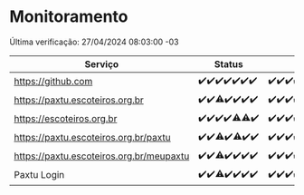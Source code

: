# Monitoramento

Última verificação: 27/04/2024 08:03:00 -03

|Serviço|Status|Últimas 24h|
|---|---|---|
|https://github.com|<span title="2024-04-20: OK=24">✔️</span><span title="2024-04-21: OK=24">✔️</span><span title="2024-04-22: OK=24">✔️</span><span title="2024-04-23: OK=24">✔️</span><span title="2024-04-24: OK=24">✔️</span><span title="2024-04-25: OK=24">✔️</span><span title="2024-04-26: OK=11">✔️</span>|<span title="26/04/2024 08:04:00 -03 : 200">✔️</span><span title="26/04/2024 09:11:00 -03 : 200">✔️</span><span title="26/04/2024 10:06:00 -03 : 200">✔️</span><span title="26/04/2024 11:05:00 -03 : 200">✔️</span><span title="26/04/2024 12:07:00 -03 : 200">✔️</span><span title="26/04/2024 13:08:00 -03 : 200">✔️</span><span title="26/04/2024 14:07:00 -03 : 200">✔️</span><span title="26/04/2024 15:08:00 -03 : 200">✔️</span><span title="26/04/2024 16:04:00 -03 : 200">✔️</span><span title="26/04/2024 17:07:00 -03 : 200">✔️</span><span title="26/04/2024 18:04:00 -03 : 200">✔️</span><span title="26/04/2024 19:06:00 -03 : 200">✔️</span><span title="26/04/2024 20:07:00 -03 : 200">✔️</span><span title="26/04/2024 21:30:00 -03 : 200">✔️</span><span title="26/04/2024 22:40:00 -03 : 200">✔️</span><span title="26/04/2024 23:17:00 -03 : 200">✔️</span><span title="27/04/2024 00:08:00 -03 : 200">✔️</span><span title="27/04/2024 01:07:00 -03 : 200">✔️</span><span title="27/04/2024 02:06:00 -03 : 200">✔️</span><span title="27/04/2024 03:08:00 -03 : 200">✔️</span><span title="27/04/2024 04:03:00 -03 : 200">✔️</span><span title="27/04/2024 05:08:00 -03 : 200">✔️</span><span title="27/04/2024 06:05:00 -03 : 200">✔️</span><span title="27/04/2024 07:06:00 -03 : 200">✔️</span><span title="27/04/2024 08:03:00 -03 : 200">✔️</span>|
|https://paxtu.escoteiros.org.br|<span title="2024-04-20: OK=24">✔️</span><span title="2024-04-21: OK=24">✔️</span><span title="2024-04-22: OK=23, Falhas=1">⚠️</span><span title="2024-04-23: OK=24">✔️</span><span title="2024-04-24: OK=24">✔️</span><span title="2024-04-25: OK=24">✔️</span><span title="2024-04-26: OK=11">✔️</span>|<span title="26/04/2024 08:04:00 -03 : 200">✔️</span><span title="26/04/2024 09:11:00 -03 : 200">✔️</span><span title="26/04/2024 10:06:00 -03 : 200">✔️</span><span title="26/04/2024 11:05:00 -03 : 200">✔️</span><span title="26/04/2024 12:07:00 -03 : 200">✔️</span><span title="26/04/2024 13:08:00 -03 : 200">✔️</span><span title="26/04/2024 14:07:00 -03 : 200">✔️</span><span title="26/04/2024 15:08:00 -03 : 200">✔️</span><span title="26/04/2024 16:04:00 -03 : 200">✔️</span><span title="26/04/2024 17:07:00 -03 : 200">✔️</span><span title="26/04/2024 18:04:00 -03 : 200">✔️</span><span title="26/04/2024 19:06:00 -03 : 200">✔️</span><span title="26/04/2024 20:07:00 -03 : 200">✔️</span><span title="26/04/2024 21:30:00 -03 : 200">✔️</span><span title="26/04/2024 22:40:00 -03 : 200">✔️</span><span title="26/04/2024 23:17:00 -03 : 200">✔️</span><span title="27/04/2024 00:08:00 -03 : 200">✔️</span><span title="27/04/2024 01:07:00 -03 : 200">✔️</span><span title="27/04/2024 02:06:00 -03 : 200">✔️</span><span title="27/04/2024 03:08:00 -03 : 200">✔️</span><span title="27/04/2024 04:03:00 -03 : 200">✔️</span><span title="27/04/2024 05:08:00 -03 : 200">✔️</span><span title="27/04/2024 06:05:00 -03 : 200">✔️</span><span title="27/04/2024 07:06:00 -03 : 200">✔️</span><span title="27/04/2024 08:03:00 -03 : 200">✔️</span>|
|https://escoteiros.org.br|<span title="2024-04-20: OK=24">✔️</span><span title="2024-04-21: OK=24">✔️</span><span title="2024-04-22: OK=24">✔️</span><span title="2024-04-23: OK=24">✔️</span><span title="2024-04-24: OK=23, Falhas=1">⚠️</span><span title="2024-04-25: OK=23, Falhas=1">⚠️</span><span title="2024-04-26: OK=11">✔️</span>|<span title="26/04/2024 08:04:00 -03 : 200">✔️</span><span title="26/04/2024 09:11:00 -03 : 200">✔️</span><span title="26/04/2024 10:06:00 -03 : 200">✔️</span><span title="26/04/2024 11:05:00 -03 : 200">✔️</span><span title="26/04/2024 12:07:00 -03 : 200">✔️</span><span title="26/04/2024 13:08:00 -03 : 200">✔️</span><span title="26/04/2024 14:07:00 -03 : 200">✔️</span><span title="26/04/2024 15:08:00 -03 : 200">✔️</span><span title="26/04/2024 16:04:00 -03 : 200">✔️</span><span title="26/04/2024 17:07:00 -03 : 200">✔️</span><span title="26/04/2024 18:04:00 -03 : 200">✔️</span><span title="26/04/2024 19:06:00 -03 : 200">✔️</span><span title="26/04/2024 20:07:00 -03 : 200">✔️</span><span title="26/04/2024 21:30:00 -03 : 200">✔️</span><span title="26/04/2024 22:40:00 -03 : 200">✔️</span><span title="26/04/2024 23:17:00 -03 : 200">✔️</span><span title="27/04/2024 00:08:00 -03 : 200">✔️</span><span title="27/04/2024 01:07:00 -03 : 200">✔️</span><span title="27/04/2024 02:06:00 -03 : 200">✔️</span><span title="27/04/2024 03:08:00 -03 : 200">✔️</span><span title="27/04/2024 04:03:00 -03 : 200">✔️</span><span title="27/04/2024 05:08:00 -03 : 200">✔️</span><span title="27/04/2024 06:05:00 -03 : 200">✔️</span><span title="27/04/2024 07:06:00 -03 : 200">✔️</span><span title="27/04/2024 08:03:00 -03 : 200">✔️</span>|
|https://paxtu.escoteiros.org.br/paxtu|<span title="2024-04-20: OK=24">✔️</span><span title="2024-04-21: OK=24">✔️</span><span title="2024-04-22: OK=22, Falhas=2">⚠️</span><span title="2024-04-23: OK=24">✔️</span><span title="2024-04-24: OK=23, Falhas=1">⚠️</span><span title="2024-04-25: OK=24">✔️</span><span title="2024-04-26: OK=11">✔️</span>|<span title="26/04/2024 08:04:00 -03 : 200">✔️</span><span title="26/04/2024 09:11:00 -03 : 200">✔️</span><span title="26/04/2024 10:06:00 -03 : 200">✔️</span><span title="26/04/2024 11:05:00 -03 : 200">✔️</span><span title="26/04/2024 12:07:00 -03 : 200">✔️</span><span title="26/04/2024 13:08:00 -03 : 200">✔️</span><span title="26/04/2024 14:07:00 -03 : 200">✔️</span><span title="26/04/2024 15:08:00 -03 : 200">✔️</span><span title="26/04/2024 16:04:00 -03 : 200">✔️</span><span title="26/04/2024 17:07:00 -03 : 200">✔️</span><span title="26/04/2024 18:04:00 -03 : 200">✔️</span><span title="26/04/2024 19:06:00 -03 : 200">✔️</span><span title="26/04/2024 20:07:00 -03 : 200">✔️</span><span title="26/04/2024 21:30:00 -03 : 200">✔️</span><span title="26/04/2024 22:40:00 -03 : 200">✔️</span><span title="26/04/2024 23:17:00 -03 : 200">✔️</span><span title="27/04/2024 00:08:00 -03 : 200">✔️</span><span title="27/04/2024 01:07:00 -03 : 200">✔️</span><span title="27/04/2024 02:06:00 -03 : 200">✔️</span><span title="27/04/2024 03:08:00 -03 : 200">✔️</span><span title="27/04/2024 04:03:00 -03 : 200">✔️</span><span title="27/04/2024 05:08:00 -03 : 200">✔️</span><span title="27/04/2024 06:05:00 -03 : 200">✔️</span><span title="27/04/2024 07:06:00 -03 : 200">✔️</span><span title="27/04/2024 08:03:00 -03 : 200">✔️</span>|
|https://paxtu.escoteiros.org.br/meupaxtu|<span title="2024-04-20: OK=24">✔️</span><span title="2024-04-21: OK=24">✔️</span><span title="2024-04-22: OK=23, Falhas=1">⚠️</span><span title="2024-04-23: OK=24">✔️</span><span title="2024-04-24: OK=24">✔️</span><span title="2024-04-25: OK=24">✔️</span><span title="2024-04-26: OK=11">✔️</span>|<span title="26/04/2024 08:04:00 -03 : 200">✔️</span><span title="26/04/2024 09:11:00 -03 : 200">✔️</span><span title="26/04/2024 10:06:00 -03 : 200">✔️</span><span title="26/04/2024 11:05:00 -03 : 200">✔️</span><span title="26/04/2024 12:07:00 -03 : 200">✔️</span><span title="26/04/2024 13:08:00 -03 : 200">✔️</span><span title="26/04/2024 14:07:00 -03 : 200">✔️</span><span title="26/04/2024 15:08:00 -03 : 200">✔️</span><span title="26/04/2024 16:04:00 -03 : 200">✔️</span><span title="26/04/2024 17:07:00 -03 : 200">✔️</span><span title="26/04/2024 18:04:00 -03 : 200">✔️</span><span title="26/04/2024 19:06:00 -03 : 200">✔️</span><span title="26/04/2024 20:07:00 -03 : 200">✔️</span><span title="26/04/2024 21:30:00 -03 : 200">✔️</span><span title="26/04/2024 22:40:00 -03 : 200">✔️</span><span title="26/04/2024 23:17:00 -03 : 200">✔️</span><span title="27/04/2024 00:08:00 -03 : 200">✔️</span><span title="27/04/2024 01:07:00 -03 : 200">✔️</span><span title="27/04/2024 02:06:00 -03 : 200">✔️</span><span title="27/04/2024 03:08:00 -03 : 200">✔️</span><span title="27/04/2024 04:03:00 -03 : 200">✔️</span><span title="27/04/2024 05:08:00 -03 : 200">✔️</span><span title="27/04/2024 06:05:00 -03 : 200">✔️</span><span title="27/04/2024 07:06:00 -03 : 200">✔️</span><span title="27/04/2024 08:03:00 -03 : 200">✔️</span>|
|Paxtu Login|<span title="2024-04-20: OK=24">✔️</span><span title="2024-04-21: OK=24">✔️</span><span title="2024-04-22: OK=23, Falhas=1">⚠️</span><span title="2024-04-23: OK=24">✔️</span><span title="2024-04-24: OK=24">✔️</span><span title="2024-04-25: OK=24">✔️</span><span title="2024-04-26: OK=11">✔️</span>|<span title="26/04/2024 08:04:00 -03 : 200">✔️</span><span title="26/04/2024 09:11:00 -03 : 200">✔️</span><span title="26/04/2024 10:06:00 -03 : 200">✔️</span><span title="26/04/2024 11:05:00 -03 : 200">✔️</span><span title="26/04/2024 12:07:00 -03 : 200">✔️</span><span title="26/04/2024 13:08:00 -03 : 200">✔️</span><span title="26/04/2024 14:07:00 -03 : 200">✔️</span><span title="26/04/2024 15:08:00 -03 : 200">✔️</span><span title="26/04/2024 16:04:00 -03 : 200">✔️</span><span title="26/04/2024 17:07:00 -03 : 200">✔️</span><span title="26/04/2024 18:04:00 -03 : 200">✔️</span><span title="26/04/2024 19:06:00 -03 : 200">✔️</span><span title="26/04/2024 20:07:00 -03 : 200">✔️</span><span title="26/04/2024 21:30:00 -03 : 200">✔️</span><span title="26/04/2024 22:40:00 -03 : 200">✔️</span><span title="26/04/2024 23:17:00 -03 : 200">✔️</span><span title="27/04/2024 00:08:00 -03 : 200">✔️</span><span title="27/04/2024 01:07:00 -03 : 200">✔️</span><span title="27/04/2024 02:06:00 -03 : 200">✔️</span><span title="27/04/2024 03:08:00 -03 : 200">✔️</span><span title="27/04/2024 04:03:00 -03 : 200">✔️</span><span title="27/04/2024 05:08:00 -03 : 200">✔️</span><span title="27/04/2024 06:05:00 -03 : 200">✔️</span><span title="27/04/2024 07:06:00 -03 : 200">✔️</span><span title="27/04/2024 08:03:00 -03 : 200">✔️</span>|

